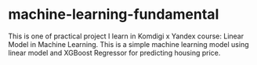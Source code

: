# machine-learning-fundamental
This is one of practical project I learn in Komdigi x Yandex course: Linear Model in Machine Learning. This is a simple machine learning model using linear model and XGBoost Regressor for predicting housing price.
